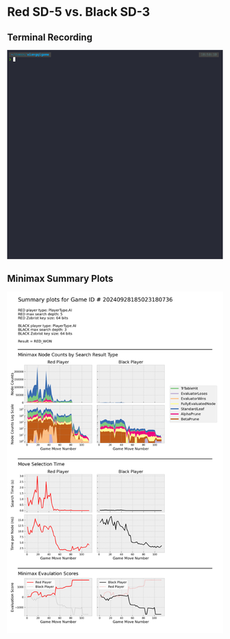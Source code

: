 # Red SD-5 vs. Black SD-3

## Terminal Recording
![demo](gifs/game_02.gif)


## Minimax Summary Plots 
![game_02_plot](game_summaries/20240928185023180736-game_02/20240928185023180736.png)